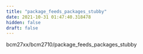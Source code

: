```yaml
---
title: "package_feeds_packages_stubby"
date: 2021-10-31 01:47:40.318478
hidden: false
draft: false
---
```


bcm27xx/bcm2710/package_feeds_packages_stubby

